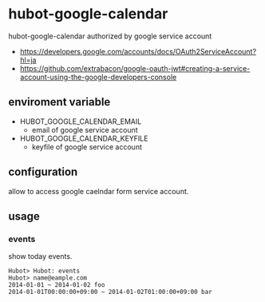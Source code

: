 # hubot-google-calendar

hubot-google-calendar authorized by google service account

* https://developers.google.com/accounts/docs/OAuth2ServiceAccount?hl=ja
* https://github.com/extrabacon/google-oauth-jwt#creating-a-service-account-using-the-google-developers-console

## enviroment variable

* HUBOT_GOOGLE_CALENDAR_EMAIL
    * email of google service account
* HUBOT_GOOGLE_CALENDAR_KEYFILE
    * keyfile of google service account

## configuration

allow to access google caelndar form service account.

## usage

### events

show today events.

```
Hubot> Hubot: events
Hubot> name@eample.com
2014-01-01 ~ 2014-01-02 foo
2014-01-01T00:00:00+09:00 ~ 2014-01-02T01:00:00+09:00 bar
```
